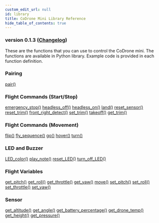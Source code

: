 ```yaml
---
custom_edit_url: null
id: library
title: CoDrone Mini Library Reference
hide_table_of_contents: true
---
```


<h3 class="homeDocLandingVersion">version 0.1.3 (<a class="orange-link" href="/docs/codrone-mini/python/changelog">Changelog</a>)</h3>
These are the functions that you can use to control the CoDrone mini. The functions are available in Python library. Example code is provided in each function definition.

<div class="boxLanding">
  <div class="parentContainer">
  <div class="box-reference-shadow">
  <h3>Pairing</h3>
    <a href="/docs/codrone-mini/python/Connection/01-pair">pair()</a>
    <br />
   </div>
    <div class="box-reference-shadow margin-top-30"> 
        <h3>Flight Commands (Start/Stop)</h3>
            <a href="/docs/codrone-mini/python/Flight-Commands-Start-Stop/01-emergency-stop">emergency_stop()</a>
            <a href="/docs/codrone-mini/python/Flight-Commands-Start-Stop/headless-off">headless_off()</a>
            <a href="/docs/codrone-mini/python/Flight-Commands-Start-Stop/headless-on">headless_on()</a>
            <a href="/docs/codrone-mini/python/Flight-Commands-Start-Stop/land">land()</a>
            <a href="/docs/codrone-mini/python/Flight-Commands-Start-Stop/reset-sensor">reset_sensor()</a>
            <a href="/docs/codrone-mini/python/Flight-Commands-Start-Stop/reset-trim">reset_trim()</a>
            <a href="#">front_right_detect()</a>
            <a href="/docs/codrone-mini/python/Flight-Commands-Start-Stop/set-trim">set_trim()</a>
            <a href="/docs/codrone-mini/python/Flight-Commands-Start-Stop/take-off">takeoff()</a>
            <a href="/docs/codrone-mini/python/Sensors/get-trim">get_trim()</a>
    </div>
    <div class="box-reference-shadow margin-top-30"> 
        <h3>Flight Commands (Movement)</h3>
        <a href="/docs/codrone-mini/python/Flight-Commands-Movement/flip">flip()</a>
        <a href="/docs/codrone-mini/python/Flight-Commands-Movement/fly-sequence">fly_sequence()</a>
        <a href="/docs/codrone-mini/python/Flight-Commands-Movement/go">go()</a>
        <a href="/docs/codrone-mini/python/Flight-Commands-Movement/hover">hover()</a>
        <a href="/docs/codrone-mini/python/Flight-Commands-Movement/turn">turn()</a>
  </div>
    <div class="box-reference-shadow margin-top-30"> 
        <h3>LED and Buzzer</h3>
        <a href="/docs/codrone-mini/python/LED/led-color">LED_color()</a>
        <a href="/docs/codrone-mini/python/LED/play-note">play_note()</a>
        <a href="/docs/codrone-mini/python/LED/reset-led">reset_LED()</a>
        <a href="/docs/codrone-mini/python/LED/turn-off-led">turn_off_LED()</a>
  </div>
  </div>
  <div  class="parentContainer">
    <div class="boxLanding">
       <div class="box-reference-shadow"> 
            <h3> Flight Variables</h3>
            <a href="/docs/codrone-mini/python/Flight-Variables/get-pitch">get_pitch()</a>
            <a href="/docs/codrone-mini/python/Flight-Variables/get-roll">get_roll()</a>
            <a href="/docs/codrone-mini/python/Flight-Variables/get-throttle">get_throttle()</a>
            <a href="/docs/codrone-mini/python/Flight-Variables/get-yaw">get_yaw()</a>
            <a href="/docs/codrone-mini/python/Flight-Variables/move">move()</a>
            <a href="/docs/codrone-mini/python/Flight-Variables/set-pitch">set_pitch()</a>
            <a href="/docs/codrone-mini/python/Flight-Variables/set-roll">set_roll()</a>
            <a href="/docs/codrone-mini/python/Flight-Variables/set-throttle">set_throttle()</a>
            <a href="/docs/codrone-mini/python/Flight-Variables/set-yaw">set_yaw()</a>
        </div>
    </div>
     <div class="box-reference-shadow margin-top-30"> 
            <h3>Sensor</h3>
                <a href="/docs/codrone-mini/python/Sensors/get-altitude">get_altitude()</a>
                <a href="/docs/codrone-mini/python/Sensors/get-angle">get_angle()</a>
                <a href="/docs/codrone-mini/python/Sensors/get-battery-percentage">get_battery_percentage()</a>
                <a href="/docs/codrone-mini/python/Sensors/get-drone-temp">get_drone_temp()</a>
                <a href="/docs/codrone-mini/python/Sensors/get-height">get_height()</a>
                <a href="/docs/codrone-mini/python/Sensors/get-pressure">get_pressure()</a> 
        </div>
  </div>
</div>
<div class="boxLanding marginTop25">


</div>
